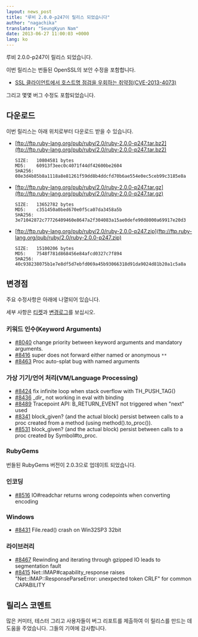 ```yaml
---
layout: news_post
title: "루비 2.0.0-p247이 릴리스 되었습니다"
author: "nagachika"
translator: "SeungKyun Nam"
date: 2013-06-27 11:00:03 +0000
lang: ko
---
```


루비 2.0.0-p247이 릴리스 되었습니다.

이번 릴리스는 번들된 OpenSSL의 보안 수정을 포함합니다.

* [SSL 클라이언트에서 호스트명 점검을 우회하는 취약점(CVE-2013-4073)](/en/news/2013/06/27/hostname-check-bypassing-vulnerability-in-openssl-client-cve-2013-4073/)

그리고 몇몇 버그 수정도 포함되었습니다.

## 다운로드

이번 릴리스는 아래 위치로부터 다운로드 받을 수 있습니다.

* [ftp://ftp.ruby-lang.org/pub/ruby/2.0/ruby-2.0.0-p247.tar.bz2](ftp://ftp.ruby-lang.org/pub/ruby/2.0/ruby-2.0.0-p247.tar.bz2)

      SIZE:   10804581 bytes
      MD5:    60913f3eec0c4071f44df42600be2604
      SHA256: 08e3d4b85b8a1118a8e81261f59dd8b4ddcfd70b6ae554e0ec5ceb99c3185e8a

* [ftp://ftp.ruby-lang.org/pub/ruby/2.0/ruby-2.0.0-p247.tar.gz](ftp://ftp.ruby-lang.org/pub/ruby/2.0/ruby-2.0.0-p247.tar.gz)

      SIZE:   13652782 bytes
      MD5:    c351450a0bed670e0f5ca07da3458a5b
      SHA256: 3e71042872c77726409460e8647a2f304083a15ae0defe90d8000a69917e20d3

* [ftp://ftp.ruby-lang.org/pub/ruby/2.0/ruby-2.0.0-p247.zip](ftp://ftp.ruby-lang.org/pub/ruby/2.0/ruby-2.0.0-p247.zip)

      SIZE:   15100206 bytes
      MD5:    7548f781d868456e84afcd0327c7f894
      SHA256: 40c938238075b1e7e8df5d7ebfd069a45b93066318d91da9024d81b20a1c5a8a

## 변경점

주요 수정사항은 아래에 나열되어 있습니다.

세부 사항은 [티켓](https://bugs.ruby-lang.org/projects/ruby-200/issues?set_filter=1&amp;status_id=5)과 [변경로그](http://svn.ruby-lang.org/repos/ruby/tags/v2_0_0_247/ChangeLog)를 보십시오.

### 키워드 인수(Keyword Arguments)

* [#8040](https://bugs.ruby-lang.org/issues/8040) change priority between keyword arguments and mandatory arguments.
* [#8416](https://bugs.ruby-lang.org/issues/8416) super does not forward either named or anonymous `**`
* [#8463](https://bugs.ruby-lang.org/issues/8463) Proc auto-splat bug with named arguments

### 가상 기기/언어 처리(VM/Language Processing)

* [#8424](https://bugs.ruby-lang.org/issues/8424) fix infinite loop when stack overflow with TH_PUSH_TAG()
* [#8436](https://bugs.ruby-lang.org/issues/8436) \__dir__ not working in eval with binding
* [#8489](https://bugs.ruby-lang.org/issues/8489) Tracepoint API: B_RETURN_EVENT not triggered when "next" used
* [#8341](https://bugs.ruby-lang.org/issues/8341) block_given? (and the actual block) persist between calls to a proc created from a method (using method().to_proc()).
* [#8531](https://bugs.ruby-lang.org/issues/8531) block_given? (and the actual block) persist between calls to a proc created by Symbol#to_proc.

### RubyGems

번들된 RubyGems 버전이 2.0.3으로 업데이트 되었습니다.

### 인코딩

* [#8516](https://bugs.ruby-lang.org/issues/8516) IO#readchar returns wrong codepoints when converting encoding

### Windows

* [#8431](https://bugs.ruby-lang.org/issues/8431) File.read() crash on Win32SP3 32bit

### 라이브러리

* [#8467](https://bugs.ruby-lang.org/issues/8467) Rewinding and iterating through gzipped IO leads to segmentation fault
* [#8415](https://bugs.ruby-lang.org/issues/8415) Net::IMAP#capability_response raises "Net::IMAP::ResponseParseError: unexpected token CRLF" for common CAPABILITY

## 릴리스 코멘트

많은 커미터, 테스터 그리고 사용자들이 버그 리포트를 제출하여 이 릴리스를 만드는 데 도움을 주었습니다.
그들의 기여에 감사합니다.

